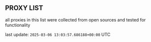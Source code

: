 ## PROXY LIST

all proxies in this list were collected from open sources and tested for functionality

last update: `2025-03-06 13:03:57.686188+00:00` UTC